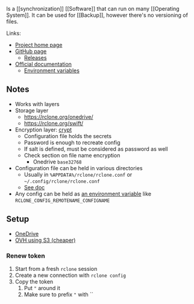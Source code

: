 Is a [[synchronization]] [[Software]] that can run on many [[Operating System]].
It can be used for [[Backup]], however there's no versioning of files.

Links:
- [Project home page](https://rclone.org/)
- [GitHub page](https://github.com/rclone/rclone)
	- [Releases](https://github.com/rclone/rclone/releases)
- [Official documentation](https://rclone.org/docs/)
	- [Environment variables](https://rclone.org/docs/#environment-variables)
## Notes
- Works with layers
- Storage layer
	- https://rclone.org/onedrive/
	- https://rclone.org/swift/
- Encryption layer: [crypt](https://rclone.org/crypt/)
	- Configuration file holds the secrets
	- Password is enough to recreate config
	- If salt is defined, must be considered as password as well
	- Check section on file name encryption 
		- Onedrive `base32768`
- Configuration file can be held in various directories
	- Usually in `%APPDATA%/rclone/rclone.conf` or `~/.config/rclone/rclone.conf`
	- [See doc](https://rclone.org/docs/#config-config-file)
- Any config can be held as [an environment variable](https://rclone.org/docs/#environment-variables) like `RCLONE_CONFIG_REMOTENAME_CONFIGNAME`
## Setup
- [OneDrive](https://rclone.org/onedrive/)
- [OVH using S3 (cheaper)](https://help.ovhcloud.com/csm/en-public-cloud-storage-s3-rclone?id=kb_article_view&sysparm_article=KB0047458)
### Renew token
1. Start from a fresh `rclone` session
2. Create a new connection with `rclone config`
3. Copy the token
	1. Put `"` around it
	2. Make sure to prefix `"` with \`` 
